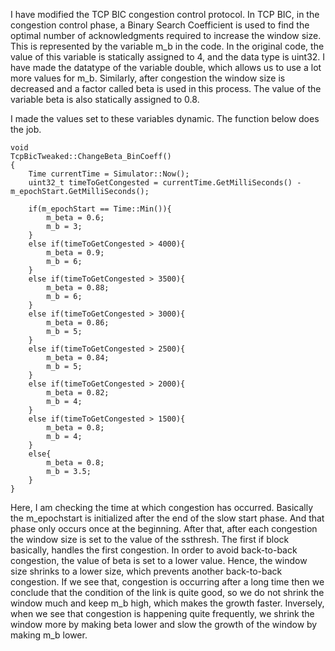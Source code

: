 I have modified the TCP BIC congestion control protocol.
In TCP BIC, in the congestion control phase, a Binary Search Coefficient is used to find the optimal number of acknowledgments required to increase the window size.
This is represented by the variable m_b in the code.
In the original code, the value of this variable is statically assigned to 4, and the data type is uint32. I have made the datatype of the variable double, which 
allows us to use a lot more values for m_b.
Similarly, after congestion the window size is decreased and a factor called beta is used in this process. The value of the variable beta is also statically assigned
to 0.8. 

I made the values set to these variables dynamic.
The function below does the job.



    
    
    void
    TcpBicTweaked::ChangeBeta_BinCoeff()
    {
        Time currentTime = Simulator::Now();
        uint32_t timeToGetCongested = currentTime.GetMilliSeconds() - m_epochStart.GetMilliSeconds();

        if(m_epochStart == Time::Min()){
            m_beta = 0.6;
            m_b = 3;
        }
        else if(timeToGetCongested > 4000){
            m_beta = 0.9;
            m_b = 6;
        }
        else if(timeToGetCongested > 3500){
            m_beta = 0.88;
            m_b = 6;
        }
        else if(timeToGetCongested > 3000){
            m_beta = 0.86;
            m_b = 5;
        }
        else if(timeToGetCongested > 2500){
            m_beta = 0.84;
            m_b = 5;
        }
        else if(timeToGetCongested > 2000){
            m_beta = 0.82;
            m_b = 4;
        }
        else if(timeToGetCongested > 1500){
            m_beta = 0.8;
            m_b = 4;
        }
        else{
            m_beta = 0.8;
            m_b = 3.5;
        }
    }

Here, I am checking the time at which congestion has occurred. Basically the m_epochstart is initialized after the end of the slow start phase. 
And that phase only occurs once at the beginning. After that, after each congestion the window size is set to the value of the ssthresh. 
The first if block basically, handles the first congestion. In order to avoid back-to-back congestion, the value of beta is set to a lower value.
Hence, the window size shrinks to a lower size, which prevents another back-to-back congestion. 
If we see that, congestion is occurring after a long time then we conclude that the condition of the link is quite good, so we do not shrink the window
much and keep m_b high, which makes the growth faster. Inversely, when we see that congestion is happening quite frequently, we shrink the window more 
by making beta lower and slow the growth of the window by making m_b lower.  
